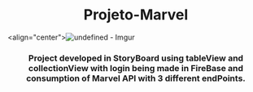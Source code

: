 <h1 align="center"> Projeto-Marvel
<br>  
</h1>

<align="center">![undefined - Imgur](https://user-images.githubusercontent.com/89124140/197192085-ee7b5b01-6bd7-4282-9d57-aa773588be5d.gif)
<br>

<h3 p align="center">    Project developed in StoryBoard using tableView and collectionView with login being made in FireBase and consumption of Marvel API with 3 different endPoints.
</p>



